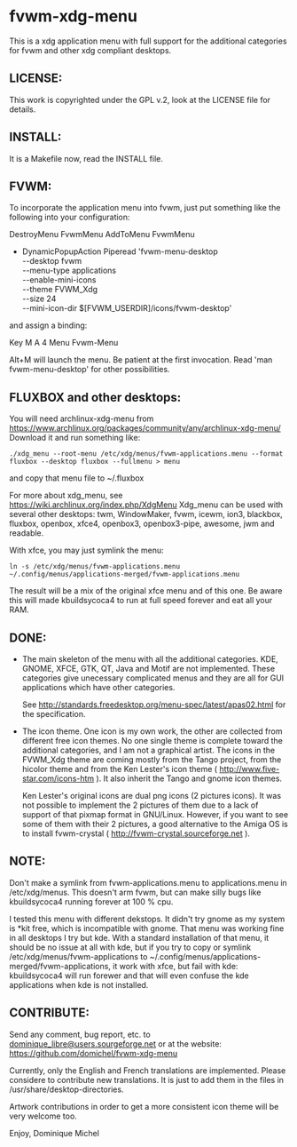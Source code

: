 fvwm-xdg-menu
=============

This is a xdg application menu with full support for the additional categories for fvwm and other xdg compliant desktops.


LICENSE:
--------
This work is copyrighted under the GPL v.2, look at the LICENSE file for details.


INSTALL:
--------
It is a Makefile now, read the INSTALL file.


FVWM:
-----
To incorporate the application menu into fvwm, just put something like the following into your configuration:

DestroyMenu FvwmMenu
AddToMenu FvwmMenu
+ DynamicPopupAction Piperead 'fvwm-menu-desktop \
	--desktop fvwm \
	--menu-type applications \
	--enable-mini-icons \
	--theme FVWM_Xdg \
	--size 24 \
	--mini-icon-dir $[FVWM_USERDIR]/icons/fvwm-desktop'

and assign a binding:

Key M A 4 Menu Fvwm-Menu

Alt+M will launch the menu. Be patient at the first invocation.
Read 'man fvwm-menu-desktop' for other possibilities.


FLUXBOX and other desktops:
---------------------------
You will need archlinux-xdg-menu from https://www.archlinux.org/packages/community/any/archlinux-xdg-menu/
Download it and run something like:

    ./xdg_menu --root-menu /etc/xdg/menus/fvwm-applications.menu --format fluxbox --desktop fluxbox --fullmenu > menu

and copy that menu file to ~/.fluxbox

For more about xdg_menu, see https://wiki.archlinux.org/index.php/XdgMenu
Xdg_menu can be used with several other desktops: twm, WindowMaker, fvwm, icewm, ion3, blackbox, fluxbox, openbox,
xfce4, openbox3, openbox3-pipe, awesome, jwm and readable.

With xfce, you may just symlink the menu:

    ln -s /etc/xdg/menus/fvwm-applications.menu ~/.config/menus/applications-merged/fvwm-applications.menu

The result will be a mix of the original xfce menu and of this one. Be aware this will made kbuildsycoca4 to run at full
speed forever and eat all your RAM.


DONE:
-----
 - The main skeleton of the menu with all the additional categories.
   KDE, GNOME, XFCE, GTK, QT, Java and Motif are not implemented. These categories
   give unecessary complicated menus and they are all for GUI applications which
   have other categories.
   
   See http://standards.freedesktop.org/menu-spec/latest/apas02.html for the specification.

- The icon theme. One icon is my own work, the other are collected from different free icon themes. No one single
  theme is complete toward the additional categories, and I am not a graphical artist.
  The icons in the FVWM_Xdg theme are coming mostly from the Tango project, from the hicolor theme and from
  the Ken Lester's icon theme ( http://www.five-star.com/icons-htm ). It also inherit the Tango and gnome icon themes.

  Ken Lester's original icons are dual png icons (2 pictures icons). It was not possible to implement the 2 pictures of them due to a
  lack of support of that pixmap format in GNU/Linux. However, if you want to see some of them with their 2 pictures, a good
  alternative to the Amiga OS is to install fvwm-crystal ( http://fvwm-crystal.sourceforge.net ).


NOTE:
-----
Don't make a symlink from fvwm-applications.menu to applications.menu
in /etc/xdg/menus. This doesn't arm fvwm, but can make silly bugs like
kbuildsycoca4 running forever at 100 % cpu.

I tested this menu with different dekstops. It didn't try gnome as my system is *kit free, which is incompatible with gnome.
That menu was working fine in all desktops I try but kde. With a standard installation of that menu, it should be no issue
at all with kde, but if you try to copy or symlink /etc/xdg/menus/fvwm-applications to 
~/.config/menus/applications-merged/fvwm-applications, it work with xfce, but fail with kde: kbuildsycoca4 will
run forewer and that will even confuse the kde applications when kde is not installed.


CONTRIBUTE:
-----------
Send any comment, bug report, etc. to <dominique_libre@users.sourgeforge.net> or at the website:
https://github.com/domichel/fvwm-xdg-menu

Currently, only the English and French translations are implemented. Please considere to contribute
new translations. It is just to add them in the files in /usr/share/desktop-directories.

Artwork contributions in order to get a more consistent icon theme will be very welcome too.


Enjoy,
Dominique Michel
